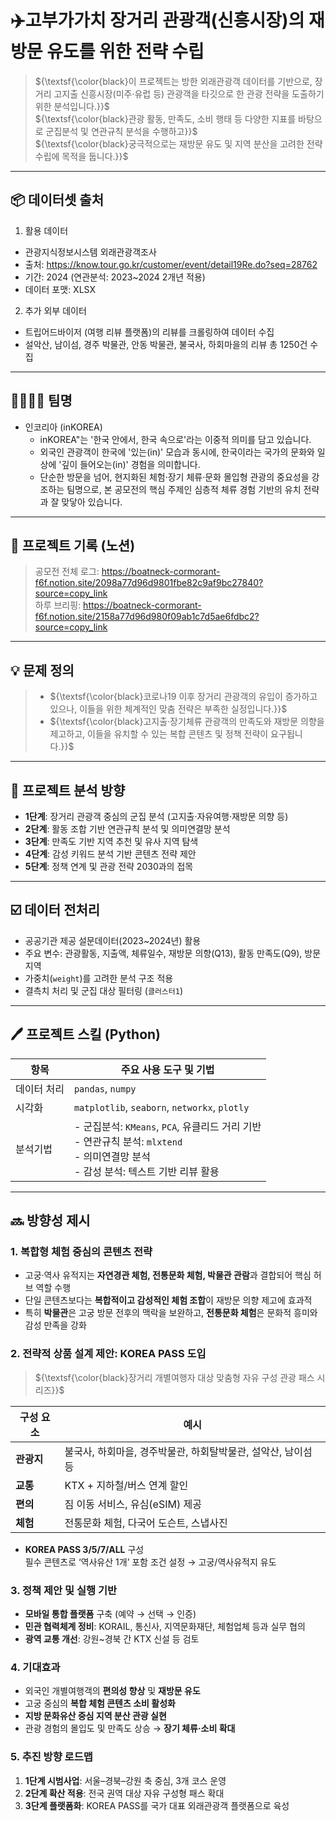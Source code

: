 # ✈️고부가가치 장거리 관광객(신흥시장)의 재방문 유도를 위한 전략 수립
> ${\textsf{\color{black}이 프로젝트는 방한 외래관광객 데이터를 기반으로, 장거리 고지출 신흥시장(미주·유럽 등) 관광객을 타깃으로 한 관광 전략을 도출하기 위한 분석입니다.}}$ <br>
> ${\textsf{\color{black}관광 활동, 만족도, 소비 행태 등 다양한 지표를 바탕으로 군집분석 및 연관규칙 분석을 수행하고}}$ <br>
> ${\textsf{\color{black}궁극적으로는 재방문 유도 및 지역 분산을 고려한 전략 수립에 목적을 둡니다.}}$
---

## 📦 데이터셋 출처
1. 활용 데이터
- 관광지식정보시스템 외래관광객조사
- 출처: https://know.tour.go.kr/customer/event/detail19Re.do?seq=28762
- 기간: 2024 (연관분석: 2023~2024 2개년 적용)
- 데이터 포맷: XLSX

2. 추가 외부 데이터
- 트립어드바이저 (여행 리뷰 플랫폼)의 리뷰를 크롤링하여 데이터 수집
- 설악산, 남이섬, 경주 박물관, 안동 박물관, 불국사, 하회마을의 리뷰 총 1250건 수집
---

## 👨‍👩‍👧‍👦 팀명
- 인코리아 (inKOREA)
  - inKOREA"는 '한국 안에서, 한국 속으로'라는 이중적 의미를 담고 있습니다.
  - 외국인 관광객이 한국에 '있는(in)' 모습과 동시에, 한국이라는 국가의 문화와 일상에 '깊이 들어오는(in)' 경험을 의미합니다.
  - 단순한 방문을 넘어, 현지화된 체험·장기 체류·문화 몰입형 관광의 중요성을 강조하는 팀명으로, 본 공모전의 핵심 주제인 심층적 체류 경험 기반의 유치 전략과 잘 맞닿아 있습니다.
---

## 🧾 프로젝트 기록 (노션)
> 공모전 전체 로그: https://boatneck-cormorant-f6f.notion.site/2098a77d96d9801fbe82c9af9bc27840?source=copy_link <br>
> 하루 브리핑: https://boatneck-cormorant-f6f.notion.site/2158a77d96d980f09ab1c7d5ae6fdbc2?source=copy_link <br>
---

## 💡 문제 정의
> - ${\textsf{\color{black}코로나19 이후 장거리 관광객의 유입이 증가하고 있으나, 이들을 위한 체계적인 맞춤 전략은 부족한 실정입니다.}}$
> - ${\textsf{\color{black}고지출·장기체류 관광객의 만족도와 재방문 의향을 제고하고, 이들을 유치할 수 있는 복합 콘텐츠 및 정책 전략이 요구됩니다.}}$
---

## 🎯 프로젝트 분석 방향
- **1단계**: 장거리 관광객 중심의 군집 분석 (고지출·자유여행·재방문 의향 등)
- **2단계**: 활동 조합 기반 연관규칙 분석 및 의미연결망 분석
- **3단계**: 만족도 기반 지역 추천 및 유사 지역 탐색
- **4단계**: 감성 키워드 분석 기반 콘텐츠 전략 제안
- **5단계**: 정책 연계 및 관광 전략 2030과의 접목
---

## ☑️ 데이터 전처리
- 공공기관 제공 설문데이터(2023~2024년) 활용
- 주요 변수: 관광활동, 지출액, 체류일수, 재방문 의향(Q13), 활동 만족도(Q9), 방문지역
- 가중치(`weight`)를 고려한 분석 구조 적용
- 결측치 처리 및 군집 대상 필터링 (`클러스터1`)
---

## 🖊️ 프로젝트 스킬 (Python)

| 항목        | 주요 사용 도구 및 기법 |
|-------------|------------------------|
| 데이터 처리 | `pandas`, `numpy` |
| 시각화      | `matplotlib`, `seaborn`, `networkx`, `plotly` |
| 분석기법    | - 군집분석: `KMeans`, `PCA`, 유클리드 거리 기반<br> - 연관규칙 분석: `mlxtend`<br> - 의미연결망 분석<br> - 감성 분석: 텍스트 기반 리뷰 활용 |
---

## 🔜 방향성 제시
### 1. 복합형 체험 중심의 콘텐츠 전략
- 고궁·역사 유적지는 **자연경관 체험, 전통문화 체험, 박물관 관람**과 결합되어 핵심 허브 역할 수행
- 단일 콘텐츠보다는 **복합적이고 감성적인 체험 조합**이 재방문 의향 제고에 효과적
- 특히 **박물관**은 고궁 방문 전후의 맥락을 보완하고, **전통문화 체험**은 문화적 흥미와 감성 만족을 강화

### 2. 전략적 상품 설계 제안: KOREA PASS 도입
> ${\textsf{\color{black}장거리 개별여행자 대상 맞춤형 자유 구성 관광 패스 시리즈}}$

| 구성 요소 | 예시 |
|-----------|------|
| **관광지** | 불국사, 하회마을, 경주박물관, 하회탈박물관, 설악산, 남이섬 등 |
| **교통**   | KTX + 지하철/버스 연계 할인 |
| **편의**   | 짐 이동 서비스, 유심(eSIM) 제공 |
| **체험**   | 전통문화 체험, 다국어 도슨트, 스냅사진 |

- **KOREA PASS 3/5/7/ALL** 구성  
  필수 콘텐츠로 ‘역사유산 1개’ 포함 조건 설정 → 고궁/역사유적지 유도

### 3. 정책 제안 및 실행 기반
- **모바일 통합 플랫폼** 구축 (예약 → 선택 → 인증)
- **민관 협력체계 정비**: KORAIL, 통신사, 지역문화재단, 체험업체 등과 실무 협의
- **광역 교통 개선**: 강원~경북 간 KTX 신설 등 검토

### 4. 기대효과
- 외국인 개별여행객의 **편의성 향상** 및 **재방문 유도**
- 고궁 중심의 **복합 체험 콘텐츠 소비 활성화**
- **지방 문화유산 중심 지역 분산 관광 실현**
- 관광 경험의 몰입도 및 만족도 상승 → **장기 체류·소비 확대**

### 5. 추진 방향 로드맵
1. **1단계 시범사업**: 서울–경북–강원 축 중심, 3개 코스 운영
2. **2단계 확산 적용**: 전국 권역 대상 자유 구성형 패스 확대
3. **3단계 플랫폼화**: KOREA PASS를 국가 대표 외래관광객 플랫폼으로 육성
